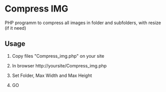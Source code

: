 Compress IMG
============

PHP programm to compress all images in folder and subfolders, with resize (if it need)

Usage
-----

1.  Copy files "Compress_img.php" on your site

2.  In browser http://yoursite/Compress_img.php

3.  Set Folder, Max Width and Max Height

4.  GO
